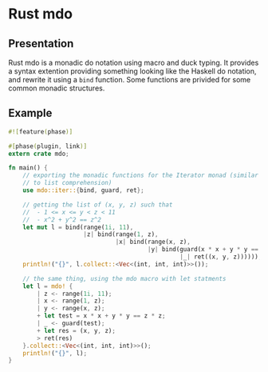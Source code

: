 # Rust mdo

## Presentation

Rust mdo is a monadic do notation using macro and duck typing.  It
provides a syntax extention providing something looking like the
Haskell do notation, and rewrite it using a `bind` function.  Some
functions are privided for some common monadic structures.

## Example

```rust
#![feature(phase)]

#[phase(plugin, link)]
extern crate mdo;

fn main() {
    // exporting the monadic functions for the Iterator monad (similar
    // to list comprehension)
    use mdo::iter::{bind, guard, ret};

    // getting the list of (x, y, z) such that
    //  - 1 <= x <= y < z < 11
    //  - x^2 + y^2 == z^2
    let mut l = bind(range(1i, 11),
                     |z| bind(range(1, z),
                              |x| bind(range(x, z),
                                       |y| bind(guard(x * x + y * y == z * z),
                                                |_| ret((x, y, z))))));
    println!("{}", l.collect::<Vec<(int, int, int)>>());

    // the same thing, using the mdo macro with let statments
    let l = mdo! {
        | z <- range(1i, 11);
        | x <- range(1, z);
        | y <- range(x, z);
        + let test = x * x + y * y == z * z;
        | _ <- guard(test);
        + let res = (x, y, z);
        > ret(res)
    }.collect::<Vec<(int, int, int)>>();
    println!("{}", l);
}
```
